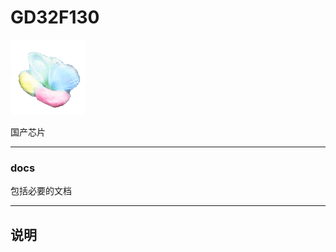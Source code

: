 ﻿
# GD32F130

[![sites](docs/mcuyun.png)](http://www.mcuyun.com)

国产芯片


---

### docs

包括必要的文档


---

## 说明



